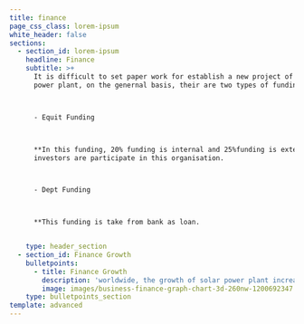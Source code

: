 ```yaml
---
title: finance
page_css_class: lorem-ipsum
white_header: false
sections:
  - section_id: lorem-ipsum
    headline: Finance
    subtitle: >+
      It is difficult to set paper work for establish a new project of solar
      power plant, on the genernal basis, their are two types of funding.



      - Equit Funding



      **In this funding, 20% funding is internal and 25%funding is external
      investors are participate in this organisation.    



      - Dept Funding



      **This funding is take from bank as loan.


    type: header_section
  - section_id: Finance Growth
    bulletpoints:
      - title: Finance Growth
        description: 'worldwide, the growth of solar power plant increases day by day.'
        image: images/business-finance-graph-chart-3d-260nw-1200692347.jpg
    type: bulletpoints_section
template: advanced
---
```


